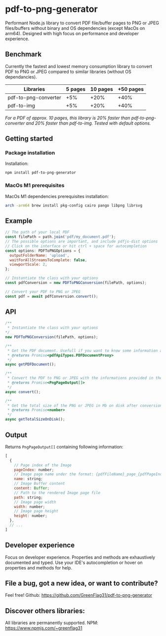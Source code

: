 # pdf-to-png-generator

Performant Node.js library to convert PDF file/buffer pages to PNG or JPEG files/buffers without binary and OS dependencies (except MacOs on arm64). Designed with high focus on performance and developer experience.

## Benchmark

Currently the fastest and lowest memory consumption library to convert PDF to PNG or JPEG compared to similar libraries (without OS dependancies).

| Libraries            | 5 pages | 10 pages | +50 pages |
| -------------------- | ------- | -------- | --------- |
| pdf-to-png-converter | +5%     | +20%     | +40%      |
| pdf-to-img           | +5%     | +20%     | +40%      |

_For a PDF of approx. 10 pages, this library is 20% faster than pdf-to-png-converter and 20% faster than pdf-to-img. Tested with default options._

## Getting started

### Package installation

Installation:

```sh
npm install pdf-to-png-generator
```

### MacOs M1 prerequisites

MacOs M1 dependencies prerequisites installation:

```bash
arch -arm64 brew install pkg-config cairo pango libpng librsvg
```

## Example

```javascript
// The path of your local PDF
const filePath = path.join('pdf/my_document.pdf');
// The possible options are important, and include pdfjs-dist options
// Click on the interface or hit ctrl + space for autocompletion
const options: PDFToPNGOptions = {
  outputFolderName: 'upload',
  waitForAllStreamsToComplete: false,
  viewportScale: 2,
};

// Instantiate the class with your options
const pdfConversion = new PDFToPNGConversion(filePath, options);

// Convert your PDF to PNG or JPEG
const pdf = await pdfConversion.convert();
```

## API

```javascript
/**
 * Instantiate the class with your options
*/
new PDFToPNGConversion(filePath, options);

/**
 * Get the PDF document. Usefull if you want to know some information about the PDF before doing the conversion.
 * @returns Promise<pdfApiTypes.PDFDocumentProxy>
 */
async getPDFDocument();

/**
 * Convert the PDF to PNG or JPEG with the informations provided in the constructor.
 * @returns Promise<PngPageOutput[]>
 */
async convert();

/**
 * Get the total size of the PNG or JPEG in Mb on disk after conversion.
 * @returns Promise<number>
 */
async getTotalSizeOnDisk();
```

## Output

Returns `PngPageOutput[]` containing following information:

```javascript
[
  {
    // Page index of the Image
    pageIndex: number;
    // Image page name under the format: {pdfFileName}_page_{pdfPageIndex}.{type}
    name: string;
    // Image Buffer content
    content: Buffer;
    // Path to the rendered Image page file
    path: string;
    // Image page width
    width: number;
    // Image page height
    height: number;
  },
  // ...
]
```

## Developer experience

Focus on developer experience. Properties and methods are exhaustively documented and typed. Use your IDE's autocompletion or hover on properties and methods for help.

## File a bug, got a new idea, or want to contribute?

Feel free! Github: https://github.com/GreenFlag31/pdf-to-png-generator

## Discover others libraries:

All libraries are permanently supported. NPM: https://www.npmjs.com/~greenflag31
